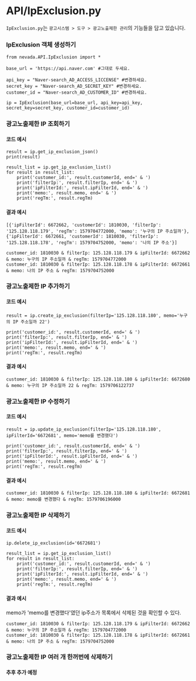 # API/IpExclusion.py

`IpExclusion.py`는 `광고시스템 > 도구 > 광고노출제한 관리`의 기능들을 담고 있습니다.

### IpExclusion 객체 생성하기
	from nevada.API.IpExclusion import *
	
    base_url = 'https://api.naver.com' #그대로 두세요.
    
    api_key = "Naver-search_AD_ACCESS_LICCENSE" #변경하세요.
    secret_key = "Naver-search_AD_SECRET_KEY" #변경하세요.
    customer_id = "Naver-search_AD_CUSTOMER_ID" #변경하세요.
    
    ip = IpExclusion(base_url=base_url, api_key=api_key, secret_key=secret_key, customer_id=customer_id)
    
    
### 광고노출제한 IP 조회하기
#### 코드 예시
	result = ip.get_ip_exclusion_json()
	print(result)
	    
	result_list = ip.get_ip_exclusion_list()
	for result in result_list:
	    print('customer_id:', result.customerId, end=' & ')
	    print('filterIp:', result.filterIp, end=' & ')
	    print('ipFilterId:', result.ipFilterId, end=' & ')
	    print('memo:', result.memo, end=' & ')
	    print('regTm:', result.regTm)


#### 결과 예시
	[{'ipFilterId': 6672662, 'customerId': 1810030, 'filterIp': '125.128.118.179', 'regTm': 1579704772000, 'memo': '누구의 IP 주소일까'}, {'ipFilterId': 6672661, 'customerId': 1810030, 'filterIp': '125.128.118.178', 'regTm': 1579704752000, 'memo': '나의 IP 주소'}]
	
	customer_id: 1810030 & filterIp: 125.128.118.179 & ipFilterId: 6672662 & memo: 누구의 IP 주소일까 & regTm: 1579704772000
	customer_id: 1810030 & filterIp: 125.128.118.178 & ipFilterId: 6672661 & memo: 나의 IP 주소 & regTm: 1579704752000
	
### 광고노출제한 IP 추가하기
#### 코드 예시
    result = ip.create_ip_exclusion(filterIp='125.128.118.180', memo='누구의 IP 주소일까 22')
    
    print('customer_id:', result.customerId, end=' & ')
    print('filterIp:', result.filterIp, end=' & ')
    print('ipFilterId:', result.ipFilterId, end=' & ')
    print('memo:', result.memo, end=' & ')
    print('regTm:', result.regTm)
    
#### 결과 예시
    customer_id: 1810030 & filterIp: 125.128.118.180 & ipFilterId: 6672680 & memo: 누구의 IP 주소일까 22 & regTm: 1579706122737
    
### 광고노출제한 IP 수정하기
#### 코드 예시
    result = ip.update_ip_exclusion(filterIp='125.128.118.180', ipFilterId='6672681', memo='memo를 변경했다')
    
    print('customer_id:', result.customerId, end=' & ')
    print('filterIp:', result.filterIp, end=' & ')
    print('ipFilterId:', result.ipFilterId, end=' & ')
    print('memo:', result.memo, end=' & ')
    print('regTm:', result.regTm)
    
#### 결과 예시
    customer_id: 1810030 & filterIp: 125.128.118.180 & ipFilterId: 6672681 & memo: memo를 변경했다 & regTm: 1579706196000
    

### 광고노출제한 IP 삭제하기
#### 코드 예시
    ip.delete_ip_exclusion(id='6672681')

    result_list = ip.get_ip_exclusion_list()
    for result in result_list:
        print('customer_id:', result.customerId, end=' & ')
        print('filterIp:', result.filterIp, end=' & ')
        print('ipFilterId:', result.ipFilterId, end=' & ')
        print('memo:', result.memo, end=' & ')
        print('regTm:', result.regTm)

#### 결과 예시
memo가 'memo를 변경했다'였던 ip주소가 목록에서 삭제된 것을 확인할 수 있다.

    customer_id: 1810030 & filterIp: 125.128.118.179 & ipFilterId: 6672662 & memo: 누구의 IP 주소일까 & regTm: 1579704772000
    customer_id: 1810030 & filterIp: 125.128.118.178 & ipFilterId: 6672661 & memo: 나의 IP 주소 & regTm: 1579704752000
    
    
### 광고노출제한 IP 여러 개 한꺼번에 삭제하기
#### 추후 추가 예정